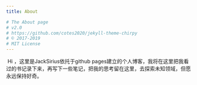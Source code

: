 ```yaml
---
title: About

# The About page
# v2.0
# https://github.com/cotes2020/jekyll-theme-chirpy
# © 2017-2019 
# MIT License
---
```


​	Hi ，这里是JackSirius依托于github pages建立的个人博客，我将在这里把我看过的书记录下来，再写下一些笔记，把我的思考留在这里，去探索未知领域，但愿永远保持好奇。

